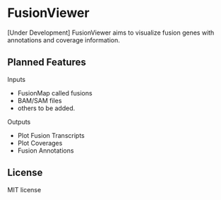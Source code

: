# FusionViewer

[Under Development] FusionViewer aims to visualize fusion genes with
annotations and coverage information.

## Planned Features

Inputs

- FusionMap called fusions
- BAM/SAM files
- others to be added.

Outputs

- Plot Fusion Transcripts
- Plot Coverages
- Fusion Annotations

[FusionMap]: http://www.arrayserver.com/wiki/index.php?title=FusionMap

## License

MIT license

